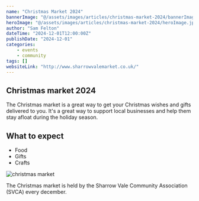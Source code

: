 ```yaml
---
name: "Christmas Market 2024"
bannerImage: "@/assets/images/articles/christmas-market-2024/bannerImage.jpeg"
heroImage: "@/assets/images/articles/christmas-market-2024/heroImage.jpeg"
author: "Sam Felton"
dateTime: "2024-12-01T12:00:00Z"
publishDate: "2024-12-01"
categories:
    - events
    - community
tags: []
websiteLink: "http://www.sharrowvalemarket.co.uk/"
---
```


## Christmas market 2024

The Christmas market is a great way to get your Christmas wishes and gifts delivered to you. It's a great way to support local businesses and help them stay afloat during the holiday season.

## What to expect

-   Food
-   Gifts
-   Crafts

![christmas market](/src/assets/images/article/christmas-market-2024/christmas-market-2024.jpeg)

The Christmas market is held by the Sharrow Vale Community Association (SVCA) every december.
